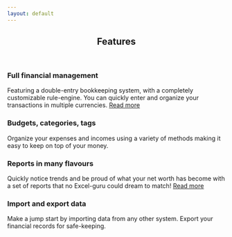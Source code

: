```yaml
---
layout: default
---
```


<!-- Section -->
<section>
	<header class="major">
		<h2>Features</h2>
	</header>
	<div class="features">
		<article>
			<span class="icon fa-money"></span>
			<div class="content">
				<h3>Full financial management</h3>
				<p>
				Featuring a double-entry bookkeeping system, with a completely customizable rule-engine. You can
				quickly enter and organize your transactions in multiple currencies.
				<a href="{{ 'about-features.html' | absolute_url }}">Read more</a>
				</p>
			</div>
		</article>
		<article>
			<span class="icon fa-tasks"></span>
			<div class="content">
				<h3>Budgets, categories, tags</h3>
				<p>
				Organize your expenses and incomes using a variety of methods making it easy to keep on top of your money.
				</p>
			</div>
		</article>
		<article>
			<span class="icon fa-area-chart"></span>
			<div class="content">
				<h3>Reports in many flavours</h3>
				<p>
				Quickly notice trends and be proud of what your net worth has become with a set of reports that no Excel-guru could
				dream to match! <a href="{{ 'guide-reports.html' | absolute_url }}">Read more</a>
				</p>
			</div>
		</article>
		<article>
			<span class="icon fa-cloud-download"></span>
			<div class="content">
				<h3>Import and export data</h3>
				<p>
                    Make a jump start by importing data from any other system. Export your financial records 
                    for safe-keeping.
				</p>
			</div>
		</article>
	</div>
</section>

<!-- Section -->
<!--
<section>
	<header class="major">
		<h2>Ipsum sed dolor</h2>
	</header>
	<div class="posts">
		<article>
			<a href="#" class="image"><img src="assets/images/pic01.jpg" alt="" /></a>
			<h3>Interdum aenean</h3>
			<p>Aenean ornare velit lacus, ac varius enim lorem ullamcorper dolore. Proin aliquam facilisis ante interdum. Sed nulla amet lorem feugiat tempus aliquam.</p>
			<ul class="actions">
				<li><a href="#" class="button">More</a></li>
			</ul>
		</article>
		<article>
			<a href="#" class="image"><img src="assets/images/pic02.jpg" alt="" /></a>
			<h3>Nulla amet dolore</h3>
			<p>Aenean ornare velit lacus, ac varius enim lorem ullamcorper dolore. Proin aliquam facilisis ante interdum. Sed nulla amet lorem feugiat tempus aliquam.</p>
			<ul class="actions">
				<li><a href="#" class="button">More</a></li>
			</ul>
		</article>
		<article>
			<a href="#" class="image"><img src="assets/images/pic03.jpg" alt="" /></a>
			<h3>Tempus ullamcorper</h3>
			<p>Aenean ornare velit lacus, ac varius enim lorem ullamcorper dolore. Proin aliquam facilisis ante interdum. Sed nulla amet lorem feugiat tempus aliquam.</p>
			<ul class="actions">
				<li><a href="#" class="button">More</a></li>
			</ul>
		</article>
		<article>
			<a href="#" class="image"><img src="assets/images/pic04.jpg" alt="" /></a>
			<h3>Sed etiam facilis</h3>
			<p>Aenean ornare velit lacus, ac varius enim lorem ullamcorper dolore. Proin aliquam facilisis ante interdum. Sed nulla amet lorem feugiat tempus aliquam.</p>
			<ul class="actions">
				<li><a href="#" class="button">More</a></li>
			</ul>
		</article>
		<article>
			<a href="#" class="image"><img src="assets/images/pic05.jpg" alt="" /></a>
			<h3>Feugiat lorem aenean</h3>
			<p>Aenean ornare velit lacus, ac varius enim lorem ullamcorper dolore. Proin aliquam facilisis ante interdum. Sed nulla amet lorem feugiat tempus aliquam.</p>
			<ul class="actions">
				<li><a href="#" class="button">More</a></li>
			</ul>
		</article>
		<article>
			<a href="#" class="image"><img src="assets/images/pic06.jpg" alt="" /></a>
			<h3>Amet varius aliquam</h3>
			<p>Aenean ornare velit lacus, ac varius enim lorem ullamcorper dolore. Proin aliquam facilisis ante interdum. Sed nulla amet lorem feugiat tempus aliquam.</p>
			<ul class="actions">
				<li><a href="#" class="button">More</a></li>
			</ul>
		</article>
	</div>
</section>
-->